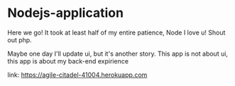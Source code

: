 # Nodejs-application
Here we go! It took at least half of my entire patience, Node I love u! Shout out php.

Maybe one day I'll update ui, but it's another story. This app is not about ui, this app is about my back-end expirience

link: https://agile-citadel-41004.herokuapp.com
